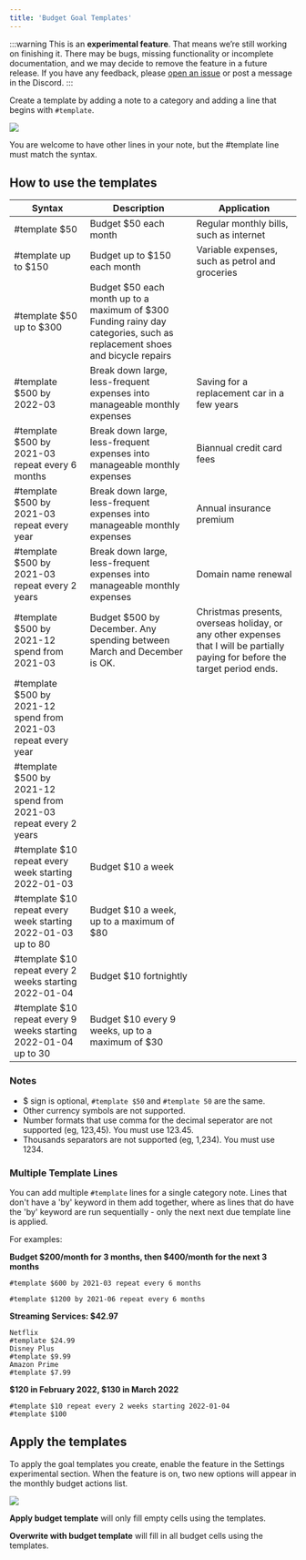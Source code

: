 ```yaml
---
title: 'Budget Goal Templates'
---
```


:::warning
This is an **experimental feature**. That means we’re still working on finishing it. There may be bugs, missing functionality or incomplete documentation, and we may decide to remove the feature in a future release. If you have any feedback, please [open an issue](https://github.com/actualbudget/actual/issues) or post a message in the Discord.
:::

Create a template by adding a note to a category and adding a line that begins with `#template`.

   ![](/img/goal-template-1.png)

You are welcome to have other lines in your note, but the #template line must match the syntax.

## How to use the templates

|Syntax|Description|Application|
|---|---|---|
|#template $50|Budget $50 each month|Regular monthly bills, such as internet|
|#template up to $150|Budget up to $150 each month|Variable expenses, such as petrol and groceries|
|#template $50 up to $300|Budget $50 each month up to a maximum of $300	Funding rainy day categories, such as replacement shoes and bicycle repairs
|#template $500 by 2022-03|Break down large, less-frequent expenses into manageable monthly expenses|Saving for a replacement car in a few years
|#template $500 by 2021-03 repeat every 6 months|Break down large, less-frequent expenses into manageable monthly expenses|Biannual credit card fees
|#template $500 by 2021-03 repeat every year|Break down large, less-frequent expenses into manageable monthly expenses|Annual insurance premium
|#template $500 by 2021-03 repeat every 2 years|Break down large, less-frequent expenses into manageable monthly expenses|Domain name renewal|
|#template $500 by 2021-12 spend from 2021-03|Budget $500 by December. Any spending between March and December is OK.|Christmas presents, overseas holiday, or any other expenses that I will be partially paying for before the target period ends.|
|#template $500 by 2021-12 spend from 2021-03 repeat every year| |	
|#template $500 by 2021-12 spend from 2021-03 repeat every 2 years| |	
|#template $10 repeat every week starting 2022-01-03|Budget $10 a week|
|#template $10 repeat every week starting 2022-01-03 up to 80|Budget $10 a week, up to a maximum of $80|
|#template $10 repeat every 2 weeks starting 2022-01-04|Budget $10 fortnightly|
|#template $10 repeat every 9 weeks starting 2022-01-04 up to 30|Budget $10 every 9 weeks, up to a maximum of $30|

### Notes
* $ sign is optional, `#template $50` and `#template 50` are the same.
* Other currency symbols are not supported.
* Number formats that use comma for the decimal seperator are not supported (eg, 123,45). You must use 123.45.
* Thousands separators are not supported (eg, 1,234). You must use 1234.

### Multiple Template Lines
You can add multiple `#template` lines for a single category note. Lines that don't have a 'by' keyword in them add together, where as lines that do have the 'by' keyword are run sequentially - only the next next due template line is applied.

For examples:

**Budget $200/month for 3 months, then $400/month for the next 3 months**

    #template $600 by 2021-03 repeat every 6 months

    #template $1200 by 2021-06 repeat every 6 months


**Streaming Services: $42.97**

    Netflix
    #template $24.99
    Disney Plus
    #template $9.99
    Amazon Prime
    #template $7.99

**$120 in February 2022, $130 in March 2022**

    #template $10 repeat every 2 weeks starting 2022-01-04
    #template $100

## Apply the templates

To apply the goal templates you create, enable the feature in the Settings experimental section.  When the feature is on, two new options will appear in the monthly budget actions list.

![](/img/goal-template-2.png)

**Apply budget template** will only fill empty cells using the templates.

**Overwrite with budget template** will fill in all budget cells using the templates.